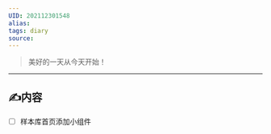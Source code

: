 ```yaml
---
UID: 202112301548
alias: 
tags: diary
source: 
---
```



> 美好的一天从今天开始！

------
## ✍内容
- [ ] 样本库首页添加小组件